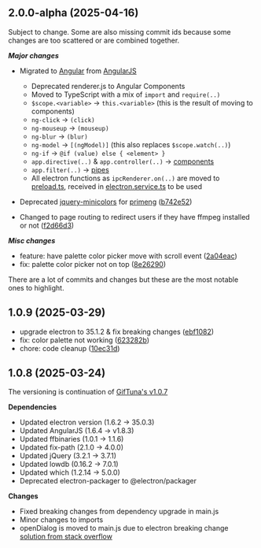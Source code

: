 ## 2.0.0-alpha (2025-04-16)
Subject to change. Some are also missing commit ids because some changes are too scattered or are combined together.

**_Major changes_**
* Migrated to [Angular](https://angular.dev/) from [AngularJS](https://angularjs.org/)
    - Deprecated renderer.js to Angular Components
    - Moved to TypeScript with a mix of `import` and `require(..)`
    - `$scope.<variable>` -> `this.<variable>` (this is the result of moving to components)
    - `ng-click` -> `(click)`
    - `ng-mouseup` -> `(mouseup)`
    - `ng-blur` -> `(blur)`
    - `ng-model` -> `[(ngModel)]` (this also replaces `$scope.watch(..)`)
    - `ng-if` -> `@if (value) else { <element> }`
    - `app.directive(..)` & `app.controller(..)` -> [components](https://github.com/Cookzz/GifSalmon/tree/v2-alpha/src/app/components)
    - `app.filter(..)` -> [pipes](https://github.com/Cookzz/GifSalmon/tree/v2-alpha/src/app/pipes)
    - All electron functions as `ipcRenderer.on(..)` are moved to [preload.ts](https://github.com/Cookzz/GifSalmon/blob/v2-alpha/preload.ts), received in [electron.service.ts](https://github.com/Cookzz/GifSalmon/blob/v2-alpha/src/service/electron.service.ts) to be used

* Deprecated [jquery-minicolors](https://github.com/claviska/jquery-miniColors/) for [primeng](https://github.com/primefaces/primeng) ([b742e52](https://github.com/Cookzz/GifSalmon/commit/b742e5218711639d1ea9f7e775e5e5cc68f184de))
* Changed to page routing to redirect users if they have ffmpeg installed or not ([f2d66d3](https://github.com/Cookzz/GifSalmon/commit/f2d66d3458b2811a981709af0cea208d032927fc))

**_Misc changes_**
* feature: have palette color picker move with scroll event ([2a04eac](https://github.com/Cookzz/GifSalmon/commit/2a04eacb2bfe5e8df2bfa688ba26ced0eebf5e53))
* fix: palette color picker not on top ([8e26290](https://github.com/Cookzz/GifSalmon/commit/8e262909f059ec05da4d94a64e8689d37ea8d14e))

There are a lot of commits and changes but these are the most notable ones to highlight.

## 1.0.9 (2025-03-29)

* upgrade electron to 35.1.2 & fix breaking changes ([ebf1082](https://github.com/Cookzz/GifSalmon/commit/ebf1082619eeee7527f61802cc4cbc50cd5b7533))
* fix: color palette not working ([623282b](https://github.com/Cookzz/GifSalmon/commit/623282b3bd1dd92ecbc767222d2566542c6968b5))
* chore: code cleanup ([10ec31d](https://github.com/Cookzz/GifSalmon/commit/10ec31d0d7f0ef05666444ac746e42954c770e48))


## 1.0.8 (2025-03-24)

The versioning is continuation of [GifTuna's v1.0.7](https://github.com/dudewheresmycode/GifTuna/releases/tag/1.0.7)

**Dependencies**

- Updated electron version (1.6.2 -> 35.0.3)
- Updated AngularJS (1.6.4 -> v1.8.3)
- Updated ffbinaries (1.0.1 -> 1.1.6)
- Updated fix-path (2.1.0 -> 4.0.0)
- Updated jQuery (3.2.1 -> 3.7.1)
- Updated lowdb (0.16.2 -> 7.0.1)
- Updated which (1.2.14 -> 5.0.0)
- Deprecated electron-packager to @electron/packager

**Changes**

- Fixed breaking changes from dependency upgrade in main.js
- Minor changes to imports
- openDialog is moved to main.js due to electron breaking change [solution from stack overflow](https://stackoverflow.com/questions/36637201/requiring-electron-dialog-from-render-process-is-undefined)